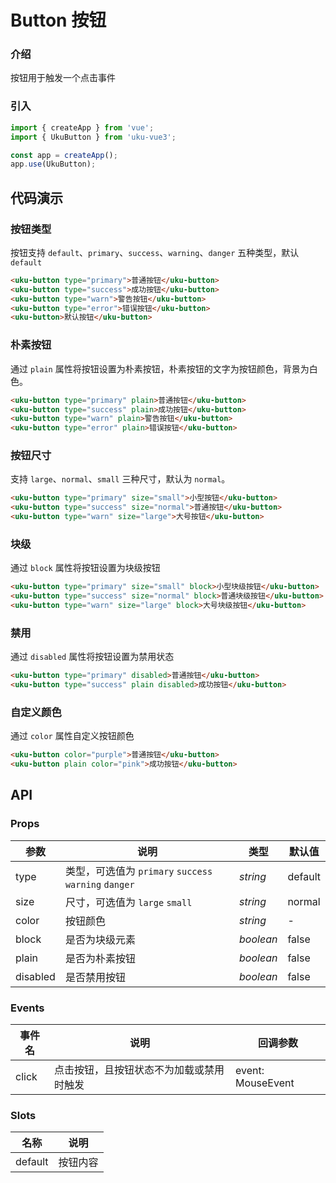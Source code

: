 # Button 按钮

### 介绍

按钮用于触发一个点击事件

### 引入

```javascript
import { createApp } from 'vue';
import { UkuButton } from 'uku-vue3';

const app = createApp();
app.use(UkuButton);
```

## 代码演示

### 按钮类型

按钮支持 `default`、`primary`、`success`、`warning`、`danger` 五种类型，默认`default`

```html
<uku-button type="primary">普通按钮</uku-button>
<uku-button type="success">成功按钮</uku-button>
<uku-button type="warn">警告按钮</uku-button>
<uku-button type="error">错误按钮</uku-button>
<uku-button>默认按钮</uku-button>
```

### 朴素按钮

通过 `plain` 属性将按钮设置为朴素按钮，朴素按钮的文字为按钮颜色，背景为白色。

```html
<uku-button type="primary" plain>普通按钮</uku-button>
<uku-button type="success" plain>成功按钮</uku-button>
<uku-button type="warn" plain>警告按钮</uku-button>
<uku-button type="error" plain>错误按钮</uku-button>
```

### 按钮尺寸

支持 `large`、`normal`、`small` 三种尺寸，默认为 `normal`。

```html
<uku-button type="primary" size="small">小型按钮</uku-button>
<uku-button type="success" size="normal">普通按钮</uku-button>
<uku-button type="warn" size="large">大号按钮</uku-button>
```

### 块级

通过 `block` 属性将按钮设置为块级按钮

```html
<uku-button type="primary" size="small" block>小型块级按钮</uku-button>
<uku-button type="success" size="normal" block>普通块级按钮</uku-button>
<uku-button type="warn" size="large" block>大号块级按钮</uku-button>
```

### 禁用

通过 `disabled` 属性将按钮设置为禁用状态

```html
<uku-button type="primary" disabled>普通按钮</uku-button>
<uku-button type="success" plain disabled>成功按钮</uku-button>
```

### 自定义颜色

通过 `color` 属性自定义按钮颜色

```html
<uku-button color="purple">普通按钮</uku-button>
<uku-button plain color="pink">成功按钮</uku-button>
```

## API

### Props

| 参数 | 说明 |  类型 |  默认值  |  
| ---- |  ----   |  ------ |  -------  | 
| type | 类型，可选值为 `primary` `success` `warning` `danger` |  _string_  |  default |
| size | 尺寸，可选值为 `large` `small` |  _string_ | normal |
| color| 按钮颜色 | _string_ | - |
| block|  是否为块级元素 | _boolean_ | false |
| plain| 是否为朴素按钮 | _boolean_ | false |
| disabled | 是否禁用按钮 | _boolean_ | false |


### Events

| 事件名 |  说明 | 回调参数 |
| --- | --- | --- |
| click | 点击按钮，且按钮状态不为加载或禁用时触发 | event: MouseEvent |


### Slots

| 名称 | 说明 |
| --- | --- |
|default| 按钮内容 |
